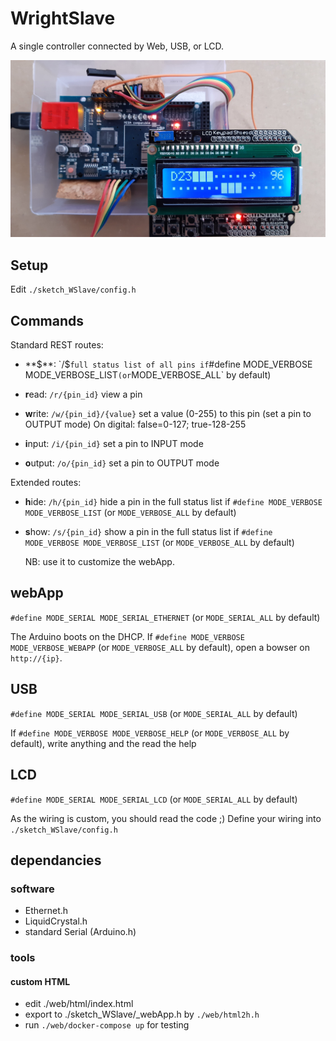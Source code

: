 # WrightSlave

A single controller connected by Web, USB, or LCD.

![landscape](./doc/hardware.jpg)


## Setup

Edit `./sketch_WSlave/config.h`


## Commands

Standard REST routes:
- **$**: `/$`
  full status list of all pins if `#define MODE_VERBOSE MODE_VERBOSE_LIST` (or `MODE_VERBOSE_ALL` by default)

- **r**ead: `/r/{pin_id}`
  view a pin

- **w**rite: `/w/{pin_id}/{value}`
  set a value (0-255) to this pin
  (set a pin to OUTPUT mode)
  On digital: false=0-127; true-128-255

- **i**nput: `/i/{pin_id}`
  set a pin to INPUT mode

- **o**utput: `/o/{pin_id}`
  set a pin to OUTPUT mode

Extended routes:
- **h**ide: `/h/{pin_id}`
  hide a pin in the full status list if `#define MODE_VERBOSE MODE_VERBOSE_LIST` (or `MODE_VERBOSE_ALL` by default)

- **s**how: `/s/{pin_id}`
  show a pin in the full status list if `#define MODE_VERBOSE MODE_VERBOSE_LIST` (or `MODE_VERBOSE_ALL` by default)

  NB: use it to customize the webApp.


## webApp

`#define MODE_SERIAL MODE_SERIAL_ETHERNET` (or `MODE_SERIAL_ALL` by default)

The Arduino boots on the DHCP.
If `#define MODE_VERBOSE MODE_VERBOSE_WEBAPP` (or `MODE_VERBOSE_ALL` by default),
open a bowser on `http://{ip}`.


## USB

`#define MODE_SERIAL MODE_SERIAL_USB` (or `MODE_SERIAL_ALL` by default)

If `#define MODE_VERBOSE MODE_VERBOSE_HELP` (or `MODE_VERBOSE_ALL` by default),
write anything and the read the help


## LCD

`#define MODE_SERIAL MODE_SERIAL_LCD` (or `MODE_SERIAL_ALL` by default)

As the wiring is custom, you should read the code ;)
Define your wiring into `./sketch_WSlave/config.h`


## dependancies

### software

- Ethernet.h
- LiquidCrystal.h
- standard Serial (Arduino.h)


### tools

#### custom HTML

- edit ./web/html/index.html
- export to ./sketch_WSlave/_webApp.h by `./web/html2h.h`
- run `./web/docker-compose up` for testing
